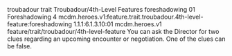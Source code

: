 <ability>
  <metadata>
    <class>troubadour</class>
    <feature_type>trait</feature_type>
    <file_dpath>Troubadour/4th-Level Features</file_dpath>
    <item_id>foreshadowing</item_id>
    <item_index>01</item_index>
    <item_name>Foreshadowing</item_name>
    <level>4</level>
    <scc>mcdm.heroes.v1:feature.trait.troubadour.4th-level-feature:foreshadowing</scc>
    <scdc>1.1.1:6.1.3.10:01</scdc>
    <source>mcdm.heroes.v1</source>
    <type>feature/trait/troubadour/4th-level-feature</type>
  </metadata>
  <effects>
    <effect type="mundane">You can ask the Director for two clues regarding an upcoming encounter or negotiation. One of the clues can be false.</effect>
  </effects>
</ability>
